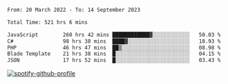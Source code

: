 <!--START_SECTION:waka-->

```txt
From: 20 March 2022 - To: 14 September 2023

Total Time: 521 hrs 6 mins

JavaScript        260 hrs 42 mins ████████████▓░░░░░░░░░░░░   50.03 %
C#                98 hrs 38 mins  ████▓░░░░░░░░░░░░░░░░░░░░   18.93 %
PHP               46 hrs 47 mins  ██▒░░░░░░░░░░░░░░░░░░░░░░   08.98 %
Blade Template    21 hrs 38 mins  █░░░░░░░░░░░░░░░░░░░░░░░░   04.15 %
JSON              17 hrs 52 mins  █░░░░░░░░░░░░░░░░░░░░░░░░   03.43 %
```

<!--END_SECTION:waka-->
[![spotify-github-profile](https://spotify-github-profile.vercel.app/api/view?uid=c00zprrvy9xiloa9qnco3hmng&cover_image=true&theme=novatorem&show_offline=false&background_color=121212&bar_color=53b14f&bar_color_cover=false)](https://spotify-github-profile.vercel.app/api/view?uid=c00zprrvy9xiloa9qnco3hmng&redirect=true)



